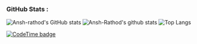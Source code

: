 
### GitHub Stats :
![Ansh-rathod's GitHub stats](https://github-readme-stats.vercel.app/api?username=Ansh-Rathod)
![Ansh-Rathod's github stats](https://github-readme-streak-stats.herokuapp.com/?user=Ansh-Rathod)
![Top Langs](https://github-readme-stats.vercel.app/api/top-langs/?username=Ansh-Rathod&layout=compact)

[![CodeTime badge](https://img.shields.io/endpoint?style=social&url=https%3A%2F%2Fapi.codetime.dev%2Fshield%3Fid%3D23597%26project%3D%26in%3D0)](https://codetime.dev)
